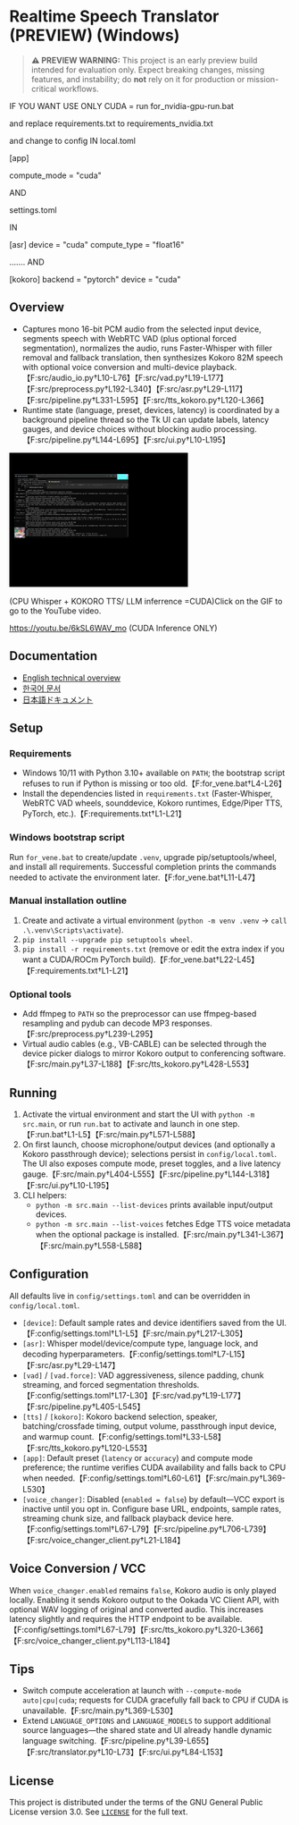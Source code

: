 # Realtime Speech Translator (PREVIEW) (Windows)

> **⚠️ PREVIEW WARNING:** This project is an early preview build intended for evaluation only. Expect breaking changes, missing features, and instability; do **not** rely on it for production or mission-critical workflows.

IF YOU WANT USE ONLY CUDA = run for_nvidia-gpu-run.bat 

and replace requirements.txt to requirements_nvidia.txt

and change to config
IN local.toml 

 

[app]


compute_mode = "cuda"

AND 


settings.toml

IN

[asr]
device = "cuda"
compute_type = "float16"





.......
AND


[kokoro]
backend = "pytorch"
device = "cuda"





## Overview
- Captures mono 16-bit PCM audio from the selected input device, segments speech with WebRTC VAD (plus optional forced segmentation), normalizes the audio, runs Faster-Whisper with filler removal and fallback translation, then synthesizes Kokoro 82M speech with optional voice conversion and multi-device playback.【F:src/audio_io.py†L10-L76】【F:src/vad.py†L19-L177】【F:src/preprocess.py†L192-L340】【F:src/asr.py†L29-L117】【F:src/pipeline.py†L331-L595】【F:src/tts_kokoro.py†L120-L366】
- Runtime state (language, preset, devices, latency) is coordinated by a background pipeline thread so the Tk UI can update labels, latency gauges, and device choices without blocking audio processing.【F:src/pipeline.py†L144-L695】【F:src/ui.py†L10-L195】

[![Watch the video](preview.gif)](https://youtu.be/2mpViP17BnQ)


(CPU Whisper + KOKORO TTS/ LLM inferrence =CUDA)Click on the GIF to go to the YouTube video.


https://youtu.be/6kSL6WAV_mo   (CUDA Inference ONLY)
## Documentation
- [English technical overview](docs/overview.en.md)
- [한국어 문서](docs/overview.ko.md)
- [日本語ドキュメント](docs/overview.ja.md)

## Setup
### Requirements
- Windows 10/11 with Python 3.10+ available on `PATH`; the bootstrap script refuses to run if Python is missing or too old.【F:for_vene.bat†L4-L26】
- Install the dependencies listed in `requirements.txt` (Faster-Whisper, WebRTC VAD wheels, sounddevice, Kokoro runtimes, Edge/Piper TTS, PyTorch, etc.).【F:requirements.txt†L1-L21】

### Windows bootstrap script
Run `for_vene.bat` to create/update `.venv`, upgrade pip/setuptools/wheel, and install all requirements. Successful completion prints the commands needed to activate the environment later.【F:for_vene.bat†L11-L47】

### Manual installation outline
1. Create and activate a virtual environment (`python -m venv .venv` → `call .\.venv\Scripts\activate`).
2. `pip install --upgrade pip setuptools wheel`.
3. `pip install -r requirements.txt` (remove or edit the extra index if you want a CUDA/ROCm PyTorch build).【F:for_vene.bat†L22-L45】【F:requirements.txt†L1-L21】

### Optional tools
- Add ffmpeg to `PATH` so the preprocessor can use ffmpeg-based resampling and pydub can decode MP3 responses.【F:src/preprocess.py†L239-L295】
- Virtual audio cables (e.g., VB-CABLE) can be selected through the device picker dialogs to mirror Kokoro output to conferencing software.【F:src/main.py†L37-L188】【F:src/tts_kokoro.py†L428-L553】

## Running
1. Activate the virtual environment and start the UI with `python -m src.main`, or run `run.bat` to activate and launch in one step.【F:run.bat†L1-L5】【F:src/main.py†L571-L588】
2. On first launch, choose microphone/output devices (and optionally a Kokoro passthrough device); selections persist in `config/local.toml`. The UI also exposes compute mode, preset toggles, and a live latency gauge.【F:src/main.py†L404-L555】【F:src/pipeline.py†L144-L318】【F:src/ui.py†L10-L195】
3. CLI helpers:
   - `python -m src.main --list-devices` prints available input/output devices.
   - `python -m src.main --list-voices` fetches Edge TTS voice metadata when the optional package is installed.【F:src/main.py†L341-L367】【F:src/main.py†L558-L588】

## Configuration
All defaults live in `config/settings.toml` and can be overridden in `config/local.toml`.
- `[device]`: Default sample rates and device identifiers saved from the UI.【F:config/settings.toml†L1-L5】【F:src/main.py†L217-L305】
- `[asr]`: Whisper model/device/compute type, language lock, and decoding hyperparameters.【F:config/settings.toml†L7-L15】【F:src/asr.py†L29-L147】
- `[vad]` / `[vad.force]`: VAD aggressiveness, silence padding, chunk streaming, and forced segmentation thresholds.【F:config/settings.toml†L17-L30】【F:src/vad.py†L19-L177】【F:src/pipeline.py†L405-L545】
- `[tts]` / `[kokoro]`: Kokoro backend selection, speaker, batching/crossfade timing, output volume, passthrough input device, and warmup count.【F:config/settings.toml†L33-L58】【F:src/tts_kokoro.py†L120-L553】
- `[app]`: Default preset (`latency` or `accuracy`) and compute mode preference; the runtime verifies CUDA availability and falls back to CPU when needed.【F:config/settings.toml†L60-L61】【F:src/main.py†L369-L530】
- `[voice_changer]`: Disabled (`enabled = false`) by default—VCC export is inactive until you opt in. Configure base URL, endpoints, sample rates, streaming chunk size, and fallback playback device here.【F:config/settings.toml†L67-L79】【F:src/pipeline.py†L706-L739】【F:src/voice_changer_client.py†L21-L184】

## Voice Conversion / VCC
When `voice_changer.enabled` remains `false`, Kokoro audio is only played locally. Enabling it sends Kokoro output to the Ookada VC Client API, with optional WAV logging of original and converted audio. This increases latency slightly and requires the HTTP endpoint to be available.【F:config/settings.toml†L67-L79】【F:src/tts_kokoro.py†L320-L366】【F:src/voice_changer_client.py†L113-L184】

## Tips
- Switch compute acceleration at launch with `--compute-mode auto|cpu|cuda`; requests for CUDA gracefully fall back to CPU if CUDA is unavailable.【F:src/main.py†L369-L530】
- Extend `LANGUAGE_OPTIONS` and `LANGUAGE_MODELS` to support additional source languages—the shared state and UI already handle dynamic language switching.【F:src/pipeline.py†L39-L655】【F:src/translator.py†L10-L73】【F:src/ui.py†L84-L153】

## License
This project is distributed under the terms of the GNU General Public License version 3.0. See [`LICENSE`](LICENSE) for the full text.
